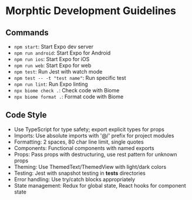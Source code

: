 # Morphtic Development Guidelines

## Commands
- `npm start`: Start Expo dev server
- `npm run android`: Start Expo for Android
- `npm run ios`: Start Expo for iOS
- `npm run web`: Start Expo for web
- `npm test`: Run Jest with watch mode
- `npm test -- -t "test name"`: Run specific test
- `npm run lint`: Run Expo linting
- `npx biome check .`: Check code with Biome
- `npx biome format .`: Format code with Biome

## Code Style
- Use TypeScript for type safety; export explicit types for props
- Imports: Use absolute imports with '@/' prefix for project modules
- Formatting: 2 spaces, 80 char line limit, single quotes
- Components: Functional components with named exports
- Props: Pass props with destructuring, use rest pattern for unknown props
- Theming: Use ThemedText/ThemedView with light/dark colors
- Testing: Jest with snapshot testing in __tests__ directories
- Error handling: Use try/catch blocks appropriately
- State management: Redux for global state, React hooks for component state
